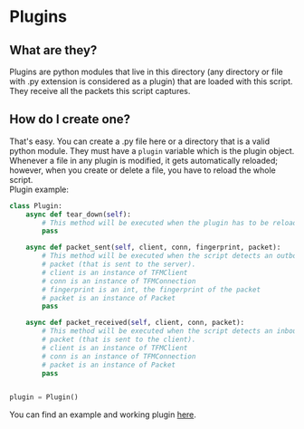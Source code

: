 # Plugins
## What are they?
Plugins are python modules that live in this directory (any directory or file with .py extension is considered as a plugin) that are loaded with this script. They receive all the packets this script captures.

## How do I create one?
That's easy. You can create a .py file here or a directory that is a valid python module. They must have a `plugin` variable which is the plugin object.<br/>
Whenever a file in any plugin is modified, it gets automatically reloaded; however, when you create or delete a file, you have to reload the whole script.<br/>
Plugin example:
```python
class Plugin:
	async def tear_down(self):
		# This method will be executed when the plugin has to be reloaded.
		pass

	async def packet_sent(self, client, conn, fingerprint, packet):
		# This method will be executed when the script detects an outbound
		# packet (that is sent to the server).
		# client is an instance of TFMClient
		# conn is an instance of TFMConnection
		# fingerprint is an int, the fingerprint of the packet
		# packet is an instance of Packet
		pass

	async def packet_received(self, client, conn, packet):
		# This method will be executed when the script detects an inbound
		# packet (that is sent to the client).
		# client is an instance of TFMClient
		# conn is an instance of TFMConnection
		# packet is an instance of Packet
		pass


plugin = Plugin()
```
You can find an example and working plugin [here](https://github.com/Tocutoeltuco/tfm-richpresence).